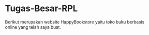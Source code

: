 # Tugas-Besar-RPL
Berikut merupakan website HappyBookstore yaitu toko buku berbasis online yang telah saya buat.
